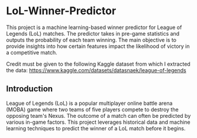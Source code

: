 # LoL-Winner-Predictor
This project is a machine learning-based winner predictor for League of Legends (LoL) matches. The predictor takes in pre-game statistics and outputs the probability of each team winning. The main objective is to provide insights into how certain features impact the likelihood of victory in a competitive match.

Credit must be given to the following Kaggle dataset from which I extracted the data: https://www.kaggle.com/datasets/datasnaek/league-of-legends

## Introduction
League of Legends (LoL) is a popular multiplayer online battle arena (MOBA) game where two teams of five players compete to destroy the opposing team's Nexus. The outcome of a match can often be predicted by various in-game factors. This project leverages historical data and machine learning techniques to predict the winner of a LoL match before it begins.



